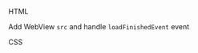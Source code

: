 HTML
<snippet id='web-view-html'/>

Add WebView `src` and handle `loadFinishedEvent` event
<snippet id='setting-url-webview'/>

CSS
<snippet id='web-view-basic-css'/>